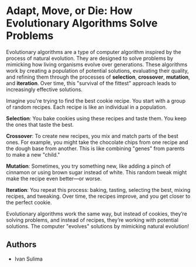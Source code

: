 # Adapt, Move, or Die: How Evolutionary Algorithms Solve Problems

Evolutionary algorithms are a type of computer algorithm inspired by the process of natural evolution. They are designed to solve problems by mimicking how living organisms evolve over generations. These algorithms work by creating a population of potential solutions, evaluating their quality, and refining them through the processes of **selection**, **crossover**, **mutation**, and **iteration**. Over time, this "survival of the fittest" approach leads to increasingly effective solutions. 

Imagine you're trying to find the best cookie recipe. You start with a group of random recipes. Each recipe is like an individual in a population.

**Selection**: You bake cookies using these recipes and taste them. You keep the ones that taste the best. 

**Crossover**: To create new recipes, you mix and match parts of the best ones. For example, you might take the chocolate chips from one recipe and the dough base from another. This is like combining "genes" from parents to make a new "child."

**Mutation**: Sometimes, you try something new, like adding a pinch of cinnamon or using brown sugar instead of white. This random tweak might make the recipe even better—or worse.

**Iteration**: You repeat this process: baking, tasting, selecting the best, mixing recipes, and tweaking. Over time, the recipes improve, and you get closer to the perfect cookie.

Evolutionary algorithms work the same way, but instead of cookies, they’re solving problems, and instead of recipes, they’re working with potential solutions. The computer "evolves" solutions by mimicking natural evolution!


## Authors
- Ivan Sulima